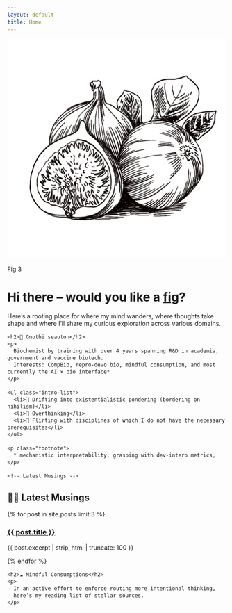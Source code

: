 ```yaml
---
layout: default
title: Home
---
```


<div class="landing-container">
  <div class="landing-left">
    <img src="/assets/images/fig.png" alt="Fig illustration" class="fig-img">
    <p class="fig-caption">Fig 3</p>
  </div>

  <div class="landing-right">
    <h1>Hi there – would you like a <a href="#">fig</a>?</h1>
    <p class="intro-text">
      Here’s a rooting place for where my mind wanders, where thoughts take shape
      and where I’ll share my curious exploration across various domains.
    </p>

    <h2>📜 Gnothi seauton</h2>
    <p>
      Biochemist by training with over 4 years spanning R&D in academia, government and vaccine biotech.
      Interests: CompBio, repro-devo bio, mindful consumption, and most currently the AI × bio interface*
    </p>

    <ul class="intro-list">
      <li>🌊 Drifting into existentialistic pondering (bordering on nihilism)</li>
      <li>🤯 Overthinking</li>
      <li>🧪 Flirting with disciplines of which I do not have the necessary prerequisites</li>
    </ul>

    <p class="footnote">
      * mechanistic interpretability, grasping with dev-interp metrics,
    </p>

    <!-- Latest Musings -->
  <div class="posts-section">
    <h2>✍🏽 Latest Musings</h2>
    {% for post in site.posts limit:3 %}
      <div class="post-preview">
        <h3><a href="{{ post.url }}">{{ post.title }}</a></h3>
        <p>{{ post.excerpt | strip_html | truncate: 100 }}</p>
      </div>
    {% endfor %}
  </div>
  

    <h2>☁️ Mindful Consumptions</h2>
    <p>
      In an active effort to enforce routing more intentional thinking,
      here’s my reading list of stellar sources.
    </p>
  </div>
</div>

